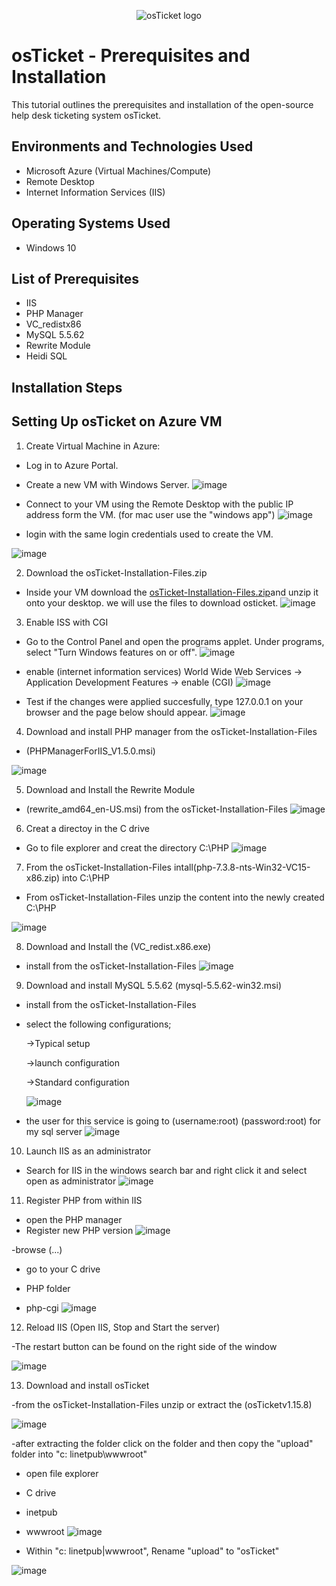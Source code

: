 <p align="center">
<img src="https://i.imgur.com/Clzj7Xs.png" alt="osTicket logo"/>
</p>

<h1>osTicket - Prerequisites and Installation</h1>
This tutorial outlines the prerequisites and installation of the open-source help desk ticketing system osTicket.<br />




<h2>Environments and Technologies Used</h2>

- Microsoft Azure (Virtual Machines/Compute)
- Remote Desktop
- Internet Information Services (IIS)

<h2>Operating Systems Used </h2>

- Windows 10</b> 

<h2>List of Prerequisites</h2>

- IIS
- PHP Manager
- VC_redistx86
- MySQL 5.5.62
- Rewrite Module
- Heidi SQL

<h2>Installation Steps</h2>

<h2>Setting Up osTicket on Azure VM</h2>

1. Create Virtual Machine in Azure:
- Log in to Azure Portal.
- Create a new VM with Windows Server.
![image](https://github.com/user-attachments/assets/3ef6412d-12eb-4197-b368-5145b66ebf51)

- Connect to your VM using the Remote Desktop with the public IP address form the VM. (for mac user use the "windows app")
![image](https://github.com/user-attachments/assets/d5754cfa-60fa-45e3-80a9-0498054b379a)

- login with the same login credentials used to create the VM.
   
![image](https://github.com/user-attachments/assets/871155b7-1c14-4160-ab8f-5d96b6a90f9f)

2. Download the osTicket-Installation-Files.zip

- Inside your VM download the [osTicket-Installation-Files.zip](https://drive.google.com/uc?export=download&id=1b3RBkXTLNGXbibeMuAynkfzdBC1NnqaD)and unzip it onto your desktop. we will use the files to download osticket.
![image](https://github.com/user-attachments/assets/3b361ac4-d206-4ee9-bc24-bb7dfd7f2a20)

3. Enable ISS with CGI

- Go to the Control Panel and open the programs applet. Under programs, select "Turn Windows features on or off".
![image](https://github.com/user-attachments/assets/a1f6a130-c77b-4975-8c5d-7617ee57589c)

- enable (internet information services) World Wide Web Services -> Application Development Features -> enable (CGI)
![image](https://github.com/user-attachments/assets/33e9c604-072b-4a04-9276-8eead0f6ea34)

- Test if the changes were applied succesfully, type 127.0.0.1 on your browser and the page below should appear.
![image](https://github.com/user-attachments/assets/53698717-7b46-4a56-a0b8-a78511406fcd)

4. Download and install PHP manager from the osTicket-Installation-Files
- (PHPManagerForIIS_V1.5.0.msi)

![image](https://github.com/user-attachments/assets/92eee3dd-bac3-4db0-b58e-ff75e6caa7a4)

5. Download and Install the Rewrite Module

- (rewrite_amd64_en-US.msi) from the osTicket-Installation-Files
![image](https://github.com/user-attachments/assets/294e336b-3eb7-4d03-a561-4171b080ad47)


6. Creat a directoy in the C drive 

- Go to file explorer and creat the directory C:\PHP
![image](https://github.com/user-attachments/assets/61df1d0c-6c8a-4094-a42a-12445ed66dcd)

7. From the osTicket-Installation-Files intall(php-7.3.8-nts-Win32-VC15-x86.zip) into C:\PHP

- From osTicket-Installation-Files unzip the content into the newly created C:\PHP

![image](https://github.com/user-attachments/assets/a25b7d28-338a-4f58-be0d-f055e645b7c7)

8. Download and Install the (VC_redist.x86.exe) 

- install from the osTicket-Installation-Files
![image](https://github.com/user-attachments/assets/9a70d19f-c771-458f-a446-97f976109788)

9. Download and install MySQL 5.5.62 (mysql-5.5.62-win32.msi)
- install from the osTicket-Installation-Files

- select the following configurations;

  ->Typical setup

  ->launch configuration


  ->Standard configuration

  ![image](https://github.com/user-attachments/assets/0c20332f-c755-4b52-a890-baca66a769b0)

 - the user for this service is going to (username:root) (password:root) for my sql server
![image](https://github.com/user-attachments/assets/4ca0c95e-e6a3-4fc4-9d8d-d4c3059c281c)

10. Launch IIS as an administrator

- Search for IIS in the windows search bar and right click it and select open as administrator
![image](https://github.com/user-attachments/assets/a9393ae1-8b51-42be-9de6-f9199259fd50)

11. Register PHP from within lIS
- open the PHP manager
- Register new PHP version
![image](https://github.com/user-attachments/assets/961bd3e9-90c0-4dca-a8ad-d69eeb9dfee9)

-browse (...)

- go to your C drive

- PHP folder

- php-cgi
![image](https://github.com/user-attachments/assets/3d145a38-bc83-4973-aa9d-0689354e6cce)

12. Reload IIS (Open IIS, Stop and Start the server)

 -The restart button can be found on the right side of the window
 
![image](https://github.com/user-attachments/assets/eb54573c-2f93-4b3d-85ff-b4eaf8a36a3d)

13. Download and install osTicket

-from the osTicket-Installation-Files unzip or extract the (osTicketv1.15.8)

![image](https://github.com/user-attachments/assets/cddae31a-a0f3-47e6-91ab-95726e5302e6)

-after extracting the folder click on the folder and then copy the "upload" folder into "c: linetpub\wwwroot"






- open file explorer
- C drive
- inetpub
- wwwroot
![image](https://github.com/user-attachments/assets/66ceebec-3b93-4cf8-a458-c6536cadc124)

- Within "c: linetpub|wwwroot", Rename "upload" to "osTicket"

![image](https://github.com/user-attachments/assets/739a5d7c-0720-4e75-9196-6b6004b6696a)















